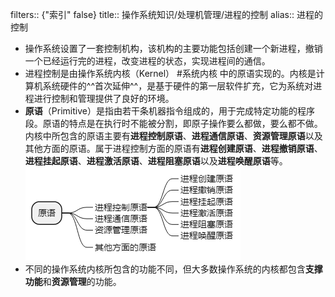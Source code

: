 filters:: {"索引" false}
title:: 操作系统知识/处理机管理/进程的控制
alias:: 进程的控制

- 操作系统设置了一套控制机构，该机构的主要功能包括创建一个新进程，撤销一个已经运行完的进程，改变进程的状态，实现进程间的通信。
- 进程控制是由操作系统内核（Kernel） #系统内核 中的原语实现的。内核是计算机系统硬件的^^首次延伸^^，是基于硬件的第一层软件扩充，它为系统对进程进行控制和管理提供了良好的环境。
- **原语**（Primitive）是指由若干条机器指令组成的，用于完成特定功能的程序段。原语的特点是在执行时不能被分割，即原子操作要么都做，要么都不做。内核中所包含的原语主要有**进程控制原语**、**进程通信原语**、**资源管理原语**以及其他方面的原语。属于进程控制方面的原语有**进程创建原语**、**进程撤销原语**、**进程挂起原语**、**进程激活原语**、**进程阻塞原语**以及**进程唤醒原语**等。
  ![image.png](../assets/image_1648969703310_0.png)
- 不同的操作系统内核所包含的功能不同，但大多数操作系统的内核都包含**支撑功能**和**资源管理**的功能。